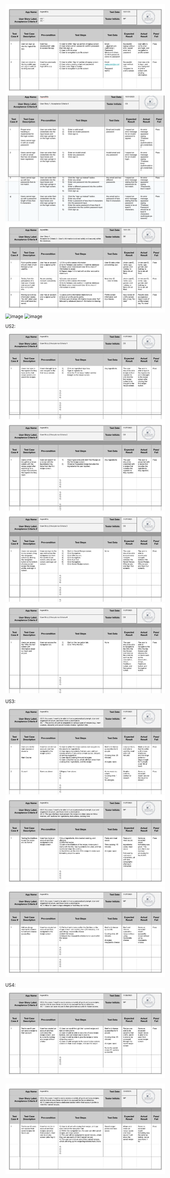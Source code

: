 ![US1_AC1_test](../src/US1_AC1_test-2.jpg)
![US1_AC1_test](../src/Stubbs_TestCases.png)
![US1_AC1_test](../src/SeanTestCases.jpg)
![image](https://github.com/mattpower02/IngrediMix/assets/90423821/efb784f8-2545-4575-99ef-3e373b8657d2)
![image](https://github.com/mattpower02/IngrediMix/assets/71105642/5299a0b3-36b0-4a5c-9866-38b7ed04a922)

US2:
<br>
![US2_AC1_test](../src/test_photos/US2AC1.jpg)
![US2_AC2_test](../src/test_photos/US2AC2.jpg)
![US2_AC3_test](../src/test_photos/US2AC3.jpg)
![US2_AC4_test](../src/test_photos/US2AC4.jpg)

US3:
<br>
![US3_AC1_test](../src/test_photos/us3ac1.jpg)
![US3_AC2_test](../src/test_photos/us3ac2.jpg)
![US3_AC3_test](../src/test_photos/us3ac3.jpg)

US4:
<br>
![US4_AC1_test](../src/test_photos/us4ac1.jpg)

![US4_AC3_test](../src/test_photos/us4ac3.jpg)
